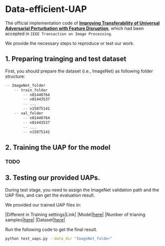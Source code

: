 # Data-efficient-UAP

The official implementation code of [**Improving Transferability of Universal Adversarial Perturbation with Feature Disruption**](http://doi-org-s.webvpn.zju.edu.cn:8001/10.1109/TIP.2023.3345136), which had been accepted in `IEEE Transaction on Image Processing`.

We provide the necessary steps to reproduce or test our work.


## 1. Preparing trainging and test dataset

First, you should prepare the dataset (i.e., ImageNet) as following folder structure:

```python
-- ImageNet_folder
    -- train_folder
    	-- n01440764
        -- n01443537
        -- ...
        -- n15075141
    -- val_folder
    	-- n01440764
        -- n01443537
        -- ...
        -- n15075141
```

## 2. Training the UAP for the model
### TODO
## 3. Testing our provided UAPs.
During test stage, you need to assign the ImageNet validation path and the UAP files, and can get the evaluation result.

We provided our trained UAP files in:

|Different in Training settings|Link|
|Model|[here]()|
|Number of trianing samples|[here]()|
|Dataset|[here]()|

Run the following code to get the final result.

```bash
python test_uaps.py --data_dir "ImageNet_folder"
```



